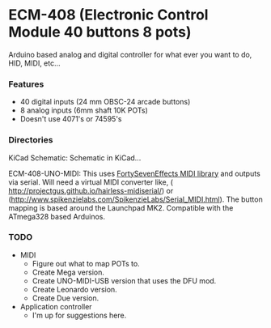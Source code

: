 ECM-408 (Electronic Control Module 40 buttons 8 pots)
=====================================================

Arduino based analog and digital controller for what ever you want to do, HID, MIDI, etc...

### Features
*    40 digital inputs (24 mm OBSC-24 arcade buttons)
*    8 analog inputs (6mm shaft 10K POTs)
*    Doesn't use 4071's or 74595's

### Directories
KiCad Schematic: Schematic in KiCad...

ECM-408-UNO-MIDI:  This uses [FortySevenEffects MIDI library](https://github.com/FortySevenEffects/arduino_midi_library/) and outputs via serial. Will need a virtual MIDI converter like, ( http://projectgus.github.io/hairless-midiserial/) or (http://www.spikenzielabs.com/SpikenzieLabs/Serial_MIDI.html). The button mapping is based around the Launchpad MK2. Compatible with the ATmega328 based Arduinos.

### TODO
* MIDI
  * Figure out what to map POTs to.
  * Create Mega version.
  * Create UNO-MIDI-USB version that uses the DFU mod.
  * Create Leonardo version.
  * Create Due version.
* Application controller
  * I'm up for suggestions here. 
   


